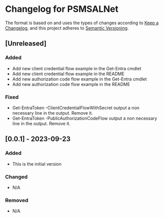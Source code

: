 # Changelog for PSMSALNet

The format is based on and uses the types of changes according to [Keep a Changelog](https://keepachangelog.com/en/1.0.0/),
and this project adheres to [Semantic Versioning](https://semver.org/spec/v2.0.0.html).

## [Unreleased]

### Added

- Add new client credential flow example in the Get-Entra cmdlet
- Add new client credential flow example in the README
- Add new authorization code flow example in the Get-Entra cmdlet
- Add new authorization code flow example in the README

### Fixed

- Get-EntraToken -ClientCredentialFlowWithSecret output a non necessary line in the output. Remove it.
- Get-EntraToken -PublicAuthorizationCodeFlow output a non necessary line in the output. Remove it.

## [0.0.1] - 2023-09-23

### Added

- This is the initial version

### Changed

- N/A

### Removed

- N/A
